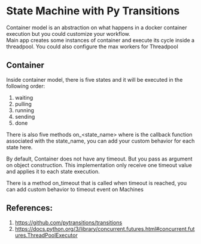 # State Machine with Py Transitions

Container model is an abstraction on what happens in a docker container execution 
but you could customize your workflow.  
Main app creates some instances of container and execute its cycle inside a threadpool. You could also configure the max workers for Threadpool 
## Container

Inside container model, there is five states and it will be executed in the following order:

1. waiting
1. pulling
1. running
1. sending
1. done 

There is also five methods on_<state_name> where is the callback function associated with the state_name, you can add your custom behavior for each state here.

By default, Container does not have any timeout. But you pass as argument on object construction. This implementation only receive one timeout value and applies it to each state execution.

There is a method on_timeout that is called when timeout is reached, you can add custom behavior to timeout event on Machines

## References:
1. https://github.com/pytransitions/transitions
2. https://docs.python.org/3/library/concurrent.futures.html#concurrent.futures.ThreadPoolExecutor